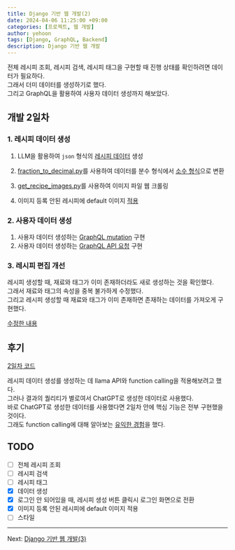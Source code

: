 ```yaml
---
title: Django 기반 웹 개발(2)
date: 2024-04-06 11:25:00 +09:00
categories: [프로젝트, 웹 개발]
author: yehoon
tags: [Django, GraphQL, Backend]
description: Django 기반 웹 개발
---
```


전체 레시피 조회, 레시피 검색, 레시피 태그을 구현할 때 진행 상태를 확인하려면 데이터가 필요하다.  
그래서 더미 데이터를 생성하기로 했다.  
그리고 GraphQL을 활용하여 사용자 데이터 생성까지 해보았다.

## 개발 2일차
### 1. 레시피 데이터 생성
1. LLM을 활용하여 `json` 형식의 [레시피 데이터](https://github.com/yehoon17/recipe_management_system/blob/master/data/recipes_fraction.json) 생성  

2. [fraction_to_decimal.py](https://github.com/yehoon17/recipe_management_system/blob/master/data/fraction_to_decimal.py)를 사용하여 데이터를 분수 형식에서 [소수 형식](https://github.com/yehoon17/recipe_management_system/blob/master/data/recipes.json)으로 변환

3. [get_recipe_images.py](https://github.com/yehoon17/recipe_management_system/blob/master/data/get_recipe_images.py)를 사용하여 이미지 파일 웹 크롤링

4. 이미지 등록 안된 레시피에 default 이미지 [적용](https://github.com/yehoon17/recipe_management_system/commit/fac4556c41b84bfb2a2bdf69f587470658d59a88)

### 2. 사용자 데이터 생성
1. 사용자 데이터 생성하는 [GraphQL mutation](https://github.com/yehoon17/recipe_management_system/commit/e2035047f55e9ff3f769947a6251fef07e79220f) 구현
2. 사용자 데이터 생성하는 [GraphQL API 요청](https://github.com/yehoon17/recipe_management_system/commit/92651bc5e4372c61c9d5148ba82bce59c96fe2fa) 구현



### 3. 레시피 편집 개선
레시피 생성할 때, 재료와 태그가 이미 존재하더라도 새로 생성하는 것을 확인했다.  
그래서 재료와 태그의 속성을 중복 불가하게 수정했다.  
그리고 레시피 생성할 때 재료와 태그가 이미 존재하면 존재하는 데이터를 가져오게 구현했다.   

[수정한 내용](https://github.com/yehoon17/recipe_management_system/commit/0483f6b6015dd31c90564d0983cd8dfbcc5964f2)
   

## 후기
[2일차 코드](https://github.com/yehoon17/recipe_management_system/tree/e976d63ad7bd29bbef95149306d6c210c56d61f2)

레시피 데이터 생성를 생성하는 데 llama API와 function calling을 적용해보려고 했다.  
그러나 결과의 퀄리티가 별로여서 ChatGPT로 생성한 데이터로 사용했다.   
바로 ChatGPT로 생성한 데이터를 사용했다면 2일차 안에 핵심 기능은 전부 구현했을 것이다.  
그래도 function calling에 대해 알아보는 [유익한 경험](https://github.com/yehoon17/recipe_management_system/blob/llama_api/data_generation/llama_api/api_test.ipynb)을 했다.  



## TODO
 - [ ] 전체 레시피 조회
 - [ ] 레시피 검색
 - [ ] 레시피 태그
 - [x] 데이터 생성
 - [x] 로그인 안 되어있을 때, 레시피 생성 버튼 클릭시 로그인 화면으로 전환
 - [x] 이미지 등록 안된 레시피에 default 이미지 적용
 - [ ] 스타일 

---

Next: [Django 기반 웹 개발(3)](https://yehoon17.github.io/posts/django_web_dev_3/)



